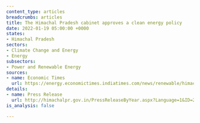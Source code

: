 ```yaml
---
content_type: articles
breadcrumbs: articles
title: The Himachal Pradesh cabinet approves a clean energy policy
date: 2022-01-19 05:00:00 +0000
states:
- Himachal Pradesh
sectors:
- Climate Change and Energy
- Energy
subsectors:
- Power and Renewable Energy
sources:
- name: Economic Times
  url: https://energy.economictimes.indiatimes.com/news/renewable/himachal-pradesh-cabinet-approves-new-energy-policy-2021/88908674
details:
- name: Press Release
  url: http://himachalpr.gov.in/PressReleaseByYear.aspx?Language=1&ID=25000&Type=2&Date=14/01/2022
is_analysis: false

---
```

